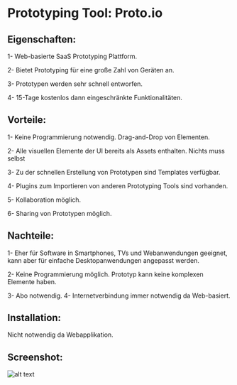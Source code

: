 # Prototyping Tool: Proto.io
## Eigenschaften: 
1-	Web-basierte SaaS Prototyping Plattform.

2-	Bietet Prototyping für eine große Zahl von Geräten an.

3-	Prototypen werden sehr schnell entworfen.

4-	15-Tage kostenlos dann eingeschränkte Funktionalitäten.

## Vorteile:
1-	Keine Programmierung notwendig. Drag-and-Drop von Elementen.

2-	Alle visuellen Elemente der UI bereits als Assets enthalten. Nichts muss selbst 

3-	Zu der schnellen Erstellung von Prototypen sind Templates verfügbar.

4-	Plugins zum Importieren von anderen Prototyping Tools sind vorhanden.

5-	Kollaboration möglich.

6-	Sharing von Prototypen möglich.

## Nachteile:
1-	Eher für Software in Smartphones, TVs und Webanwendungen geeignet, kann aber für einfache Desktopanwendungen angepasst werden.

2-	Keine Programmierung möglich. Prototyp kann keine komplexen Elemente haben.

3-	Abo notwendig.
4-	Internetverbindung immer notwendig da Web-basiert.

## Installation:
Nicht notwendig da Webapplikation.

## Screenshot: 
![alt text](https://startupstash.com/wp-content/uploads/2020/04/proto.io_platform_1.jpg)

